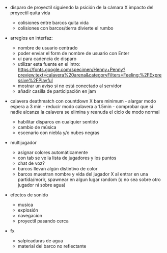 - disparo de proyectil siguiendo la psición de la cámara
    X impacto del proyectil quita vida
    - colisiones entre barcos quita vida
    - colisiones con barcos/tierra divierte el rumbo

- arreglos en interfaz:
    - nombre de usuario centrado
    - poder enviar el form de nombre de usuario con Enter
    - ui para cadencia de disparo
    - utilizar esta fuente en el intro: https://fonts.google.com/specimen/Henny+Penny?preview.text=calavera%20arena&categoryFilters=Feeling:%2FExpressive%2FPlayful
    - mostrar un aviso si no está conectado al servidor
    - añadir casilla de participación en jam

- calavera deathmatch con countdown
    X bare minimum
        - alargar modo espera a 3 min
        - reducir modo calavera a 1.5min
        - comprobar que si nadie alcanza la calavera se elimina y reanuda el ciclo de modo normal
    - habilitar disparos en cualquier sentido
    - cambio de música
    - escenario con niebla y/o nubes negras

- multijugador
    - asignar colores automáticamente
    - con tab se ve la lista de jugadores y los puntos
    - chat de voz?
    - barcos llevan algún distintivo de color
    - barcos muestran nombre y vida del jugador
    X al entrar en una partida/morir, spawnear en algun lugar random (q no sea sobre otro jugador ni sobre agua)

- efectos de sonido
    - musica
    - explosión
    - navegacion
    - proyectil pasando cerca

- fx
    - salpicaduras de agua
    - material del barco no reflectante